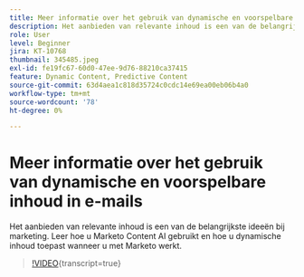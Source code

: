 ```yaml
---
title: Meer informatie over het gebruik van dynamische en voorspelbare inhoud in e-mails
description: Het aanbieden van relevante inhoud is een van de belangrijkste ideeën bij marketing. Leer hoe u Marketo Content AI gebruikt en hoe u dynamische inhoud toepast wanneer u met Marketo werkt.
role: User
level: Beginner
jira: KT-10768
thumbnail: 345485.jpeg
exl-id: fe19fc67-60d0-47ee-9d76-88210ca37415
feature: Dynamic Content, Predictive Content
source-git-commit: 63d4aea1c818d35724c0cdc14e69ea00eb06b4a0
workflow-type: tm+mt
source-wordcount: '78'
ht-degree: 0%

---
```


# Meer informatie over het gebruik van dynamische en voorspelbare inhoud in e-mails

Het aanbieden van relevante inhoud is een van de belangrijkste ideeën bij marketing. Leer hoe u Marketo Content AI gebruikt en hoe u dynamische inhoud toepast wanneer u met Marketo werkt.

>[!VIDEO](https://video.tv.adobe.com/v/345485/?quality=12&learn=on){transcript=true}
